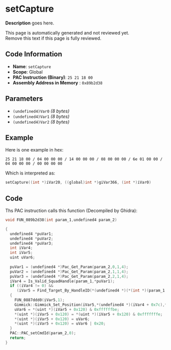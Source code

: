 # setCapture

**Description** goes here.

This page is automatically generated and not reviewed yet.<br>Remove this text if this page is fully reviewed.

## Code Information

- **Name**: `setCapture`
- **Scope**: Global
- **PAC Instruction (Binary)**: `25 21 18 00`
- **Assembly Address in Memory** : `0x89b2d38`

## Parameters

- `(undefined4)Var0` *(8 bytes)*
- `(undefined4)Var1` *(8 bytes)*
- `(undefined4)Var2` *(8 bytes)*

## Example

Here is one example in hex:

```25 21 18 00 / 04 00 00 00 / 14 00 00 00 / 08 00 00 00 / 6e 01 00 00 / 04 00 00 00 / 00 00 00 00```

Which is interpreted as:

```c
setCapture((int *)iVar20, ((global)int *)giVar366, (int *)iVar0)
```

## Code

Ths PAC instruction calls this function (Decompiled by Ghidra):

```c
void FUN_089b2d38(int param_1,undefined4 param_2)

{
  undefined4 *puVar1;
  undefined4 *puVar2;
  undefined4 *puVar3;
  int iVar4;
  int iVar5;
  uint uVar6;
  
  puVar1 = (undefined4 *)Pac_Get_Param(param_2,0,1,4);
  puVar2 = (undefined4 *)Pac_Get_Param(param_2,1,1,4);
  puVar3 = (undefined4 *)Pac_Get_Param(param_2,2,1,4);
  iVar4 = Is_Valid_SquadHandle(param_1,*puVar1);
  if ((iVar4 != 0) &&
     (iVar5 = Find_Target_By_HandleID(*(undefined4 *)(*(int *)(param_1 + 0x10) + 0xe8),*puVar2,1), iVar5 != 0))
  {
    FUN_0887ddd0(iVar5,1);
    Gimmick::Gimmick_Set_Position(iVar5,*(undefined4 *)(iVar4 + 0x7c),*puVar3,0);
    uVar6 = *(uint *)(iVar5 + 0x120) & 0xffffffbe;
    *(uint *)(iVar5 + 0x120) = *(uint *)(iVar5 + 0x120) & 0xfffffffe;
    *(uint *)(iVar5 + 0x120) = uVar6;
    *(uint *)(iVar5 + 0x120) = uVar6 | 0x20;
  }
  PAC::PAC_setCmdId(param_2,0);
  return;
}
```

